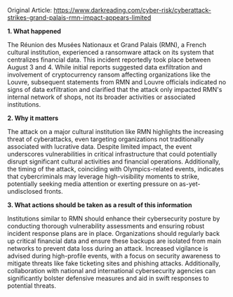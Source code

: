 Original Article: https://www.darkreading.com/cyber-risk/cyberattack-strikes-grand-palais-rmn-impact-appears-limited

**1. What happened**

The Réunion des Musées Nationaux et Grand Palais (RMN), a French cultural institution, experienced a ransomware attack on its system that centralizes financial data. This incident reportedly took place between August 3 and 4. While initial reports suggested data exfiltration and involvement of cryptocurrency ransom affecting organizations like the Louvre, subsequent statements from RMN and Louvre officials indicated no signs of data exfiltration and clarified that the attack only impacted RMN's internal network of shops, not its broader activities or associated institutions.

**2. Why it matters**

The attack on a major cultural institution like RMN highlights the increasing threat of cyberattacks, even targeting organizations not traditionally associated with lucrative data. Despite limited impact, the event underscores vulnerabilities in critical infrastructure that could potentially disrupt significant cultural activities and financial operations. Additionally, the timing of the attack, coinciding with Olympics-related events, indicates that cybercriminals may leverage high-visibility moments to strike, potentially seeking media attention or exerting pressure on as-yet-undisclosed fronts.

**3. What actions should be taken as a result of this information**

Institutions similar to RMN should enhance their cybersecurity posture by conducting thorough vulnerability assessments and ensuring robust incident response plans are in place. Organizations should regularly back up critical financial data and ensure these backups are isolated from main networks to prevent data loss during an attack. Increased vigilance is advised during high-profile events, with a focus on security awareness to mitigate threats like fake ticketing sites and phishing attacks. Additionally, collaboration with national and international cybersecurity agencies can significantly bolster defensive measures and aid in swift responses to potential threats.